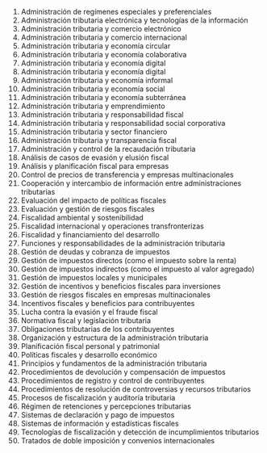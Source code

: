 01. Administración de regímenes especiales y preferenciales
02. Administración tributaria electrónica y tecnologías de la información
03. Administración tributaria y comercio electrónico
04. Administración tributaria y comercio internacional
05. Administración tributaria y economía circular
06. Administración tributaria y economía colaborativa
07. Administración tributaria y economía digital
08. Administración tributaria y economía digital
09. Administración tributaria y economía informal
10. Administración tributaria y economía social
11. Administración tributaria y economía subterránea
12. Administración tributaria y emprendimiento
13. Administración tributaria y responsabilidad fiscal
14. Administración tributaria y responsabilidad social corporativa
15. Administración tributaria y sector financiero
16. Administración tributaria y transparencia fiscal
17. Administración y control de la recaudación tributaria
18. Análisis de casos de evasión y elusión fiscal
19. Análisis y planificación fiscal para empresas
20. Control de precios de transferencia y empresas multinacionales
21. Cooperación y intercambio de información entre administraciones tributarias
22. Evaluación del impacto de políticas fiscales
23. Evaluación y gestión de riesgos fiscales
24. Fiscalidad ambiental y sostenibilidad
25. Fiscalidad internacional y operaciones transfronterizas
26. Fiscalidad y financiamiento del desarrollo
27. Funciones y responsabilidades de la administración tributaria
28. Gestión de deudas y cobranza de impuestos
29. Gestión de impuestos directos (como el impuesto sobre la renta)
30. Gestión de impuestos indirectos (como el impuesto al valor agregado)
31. Gestión de impuestos locales y municipales
32. Gestión de incentivos y beneficios fiscales para inversiones
33. Gestión de riesgos fiscales en empresas multinacionales
34. Incentivos fiscales y beneficios para contribuyentes
35. Lucha contra la evasión y el fraude fiscal
36. Normativa fiscal y legislación tributaria
37. Obligaciones tributarias de los contribuyentes
38. Organización y estructura de la administración tributaria
39. Planificación fiscal personal y patrimonial
40. Políticas fiscales y desarrollo económico
41. Principios y fundamentos de la administración tributaria
42. Procedimientos de devolución y compensación de impuestos
43. Procedimientos de registro y control de contribuyentes
44. Procedimientos de resolución de controversias y recursos tributarios
45. Procesos de fiscalización y auditoría tributaria
46. Régimen de retenciones y percepciones tributarias
47. Sistemas de declaración y pago de impuestos
48. Sistemas de información y estadísticas fiscales
49. Tecnologías de fiscalización y detección de incumplimientos tributarios
50. Tratados de doble imposición y convenios internacionales
